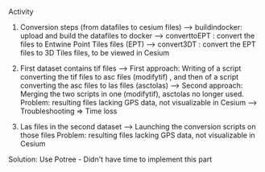 Activity

1. Conversion steps (from datafiles to cesium files)
  --> buildindocker: upload and build the datafiles to docker
  --> converttoEPT : convert the files to Entwine Point Tiles files (EPT)
  --> convert3DT : convert the EPT files to 3D Tiles files, to be viewed in Cesium


1. First dataset contains tif files 
--> First approach: Writing of a script converting the tif files to asc files (modifytif) , and then of a script converting the asc files to las files (asctolas)
--> Second approach: Merging the two scripts in one (modifytif), asctolas no longer used.
Problem: resulting files lacking GPS data, not visualizable in Cesium --> Troubleshooting => Time loss
 2. Las files in the second dataset
 --> Launching the conversion scripts on those files
 Problem: resulting files lacking GPS data, not visualizable in Cesium 
 
 Solution: Use Potree - Didn't have time to implement this part
